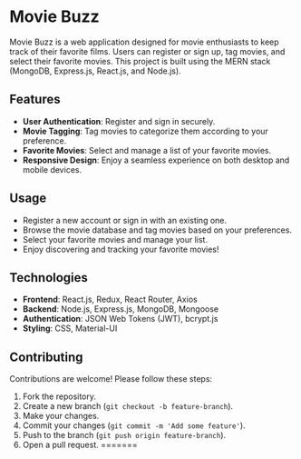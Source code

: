 # Movie Buzz

Movie Buzz is a web application designed for movie enthusiasts to keep track of their favorite films. Users can register or sign up, tag movies, and select their favorite movies. This project is built using the MERN stack (MongoDB, Express.js, React.js, and Node.js).

## Features

- **User Authentication**: Register and sign in securely.
- **Movie Tagging**: Tag movies to categorize them according to your preference.
- **Favorite Movies**: Select and manage a list of your favorite movies.
- **Responsive Design**: Enjoy a seamless experience on both desktop and mobile devices.

## Usage

- Register a new account or sign in with an existing one.
- Browse the movie database and tag movies based on your preferences.
- Select your favorite movies and manage your list.
- Enjoy discovering and tracking your favorite movies!

## Technologies

- **Frontend**: React.js, Redux, React Router, Axios
- **Backend**: Node.js, Express.js, MongoDB, Mongoose
- **Authentication**: JSON Web Tokens (JWT), bcrypt.js
- **Styling**: CSS, Material-UI

## Contributing

Contributions are welcome! Please follow these steps:

1. Fork the repository.
2. Create a new branch (`git checkout -b feature-branch`).
3. Make your changes.
4. Commit your changes (`git commit -m 'Add some feature'`).
5. Push to the branch (`git push origin feature-branch`).
6. Open a pull request.
=======
